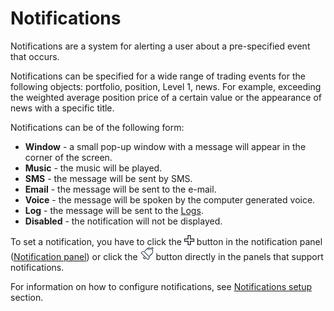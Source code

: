 # Notifications

Notifications are a system for alerting a user about a pre\-specified event that occurs.

Notifications can be specified for a wide range of trading events for the following objects: portfolio, position, Level 1, news. For example, exceeding the weighted average position price of a certain value or the appearance of news with a specific title.

Notifications can be of the following form:

- **Window** \- a small pop\-up window with a message will appear in the corner of the screen.
- **Music** \- the music will be played.
- **SMS** \- the message will be sent by SMS.
- **Email** \- the message will be sent to the e\-mail.
- **Voice** \- the message will be spoken by the computer generated voice.
- **Log** \- the message will be sent to the [Logs](Terminal_Panel_Logs.md).
- **Disabled** \- the notification will not be displayed.

To set a notification, you have to click the ![Designer Creation tool 00](../images/Designer_Creation_tool_00.png) button in the notification panel ([Notification panel](Terminal_Notifications_Panel.md)) or click the ![Designer Alert Bell](../images/Designer_Alert_Bell.png) button directly in the panels that support notifications.

For information on how to configure notifications, see [Notifications setup](Terminal_notification_Setting.md) section.
